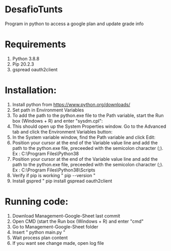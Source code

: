 # DesafioTunts
Program in python to access a google plan and update grade info 

# Requirements

1. Python 3.8.8
2. Pip 20.2.3
3. gspread oauth2client

# Installation:

1. Install python from https://www.python.org/downloads/
2. Set path in Environment Variables
3. To add the path to the python.exe file to the Path variable, start the Run box (Windows + R) and enter "sysdm.cpl":
4. This should open up the System Properties window. Go to the Advanced tab and click the Environment Variables button:
5. In the System variable window, find the Path variable and click Edit:
6. Position your cursor at the end of the Variable value line and add the path to the python.exe file, preceeded with the semicolon character (;). Ex : C:\Program Files\Python38
7. Position your cursor at the end of the Variable value line and add the path to the python.exe file, preceeded with the semicolon character (;). Ex : C:\Program Files\Python38\Scripts
8. Verify if pip is working " pip --version "
9. Install gspred " pip install gspread oauth2client

# Running code:

1. Download Management-Google-Sheet last commit
2. Open CMD (start the Run box (Windows + R) and enter "cmd" 
3. Go to Management-Google-Sheet folder 
4. Insert " python main.py "
5. Wait process plan content
6. If you want see change made, open log file

	
